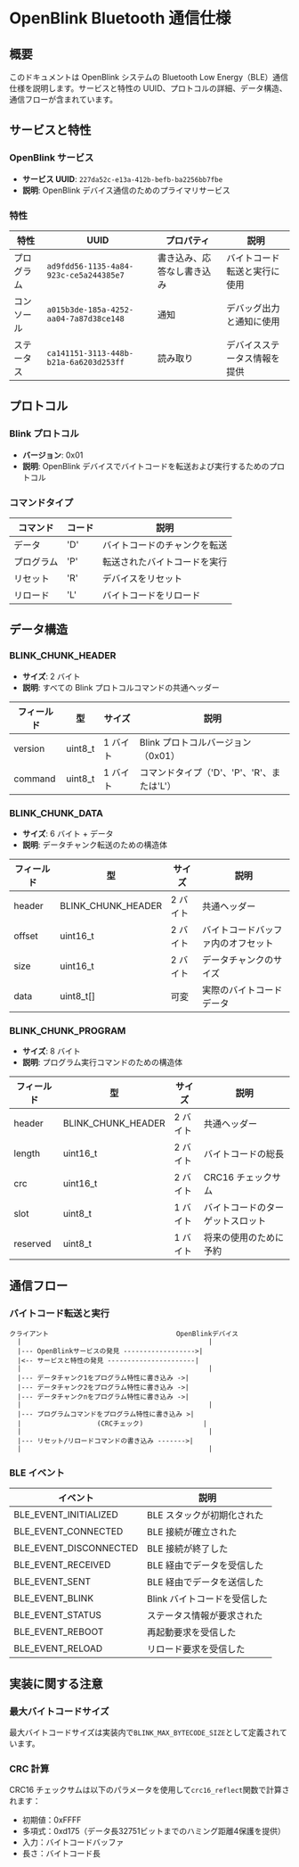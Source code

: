 # OpenBlink Bluetooth 通信仕様

## 概要

このドキュメントは OpenBlink システムの Bluetooth Low Energy（BLE）通信仕様を説明します。サービスと特性の UUID、プロトコルの詳細、データ構造、通信フローが含まれています。

## サービスと特性

### OpenBlink サービス

- **サービス UUID**: `227da52c-e13a-412b-befb-ba2256bb7fbe`
- **説明**: OpenBlink デバイス通信のためのプライマリサービス

### 特性

| 特性       | UUID                                   | プロパティ                 | 説明                         |
| ---------- | -------------------------------------- | -------------------------- | ---------------------------- |
| プログラム | `ad9fdd56-1135-4a84-923c-ce5a244385e7` | 書き込み、応答なし書き込み | バイトコード転送と実行に使用 |
| コンソール | `a015b3de-185a-4252-aa04-7a87d38ce148` | 通知                       | デバッグ出力と通知に使用     |
| ステータス | `ca141151-3113-448b-b21a-6a6203d253ff` | 読み取り                   | デバイスステータス情報を提供 |

## プロトコル

### Blink プロトコル

- **バージョン**: 0x01
- **説明**: OpenBlink デバイスでバイトコードを転送および実行するためのプロトコル

### コマンドタイプ

| コマンド   | コード | 説明                         |
| ---------- | ------ | ---------------------------- |
| データ     | 'D'    | バイトコードのチャンクを転送 |
| プログラム | 'P'    | 転送されたバイトコードを実行 |
| リセット   | 'R'    | デバイスをリセット           |
| リロード   | 'L'    | バイトコードをリロード       |

## データ構造

### BLINK_CHUNK_HEADER

- **サイズ**: 2 バイト
- **説明**: すべての Blink プロトコルコマンドの共通ヘッダー

| フィールド | 型      | サイズ   | 説明                                       |
| ---------- | ------- | -------- | ------------------------------------------ |
| version    | uint8_t | 1 バイト | Blink プロトコルバージョン（0x01）         |
| command    | uint8_t | 1 バイト | コマンドタイプ（'D'、'P'、'R'、または'L'） |

### BLINK_CHUNK_DATA

- **サイズ**: 6 バイト + データ
- **説明**: データチャンク転送のための構造体

| フィールド | 型                 | サイズ   | 説明                               |
| ---------- | ------------------ | -------- | ---------------------------------- |
| header     | BLINK_CHUNK_HEADER | 2 バイト | 共通ヘッダー                       |
| offset     | uint16_t           | 2 バイト | バイトコードバッファ内のオフセット |
| size       | uint16_t           | 2 バイト | データチャンクのサイズ             |
| data       | uint8_t[]          | 可変     | 実際のバイトコードデータ           |

### BLINK_CHUNK_PROGRAM

- **サイズ**: 8 バイト
- **説明**: プログラム実行コマンドのための構造体

| フィールド | 型                 | サイズ   | 説明                             |
| ---------- | ------------------ | -------- | -------------------------------- |
| header     | BLINK_CHUNK_HEADER | 2 バイト | 共通ヘッダー                     |
| length     | uint16_t           | 2 バイト | バイトコードの総長               |
| crc        | uint16_t           | 2 バイト | CRC16 チェックサム               |
| slot       | uint8_t            | 1 バイト | バイトコードのターゲットスロット |
| reserved   | uint8_t            | 1 バイト | 将来の使用のために予約           |

## 通信フロー

### バイトコード転送と実行

```
クライアント                                OpenBlinkデバイス
  |                                               |
  |--- OpenBlinkサービスの発見 ------------------>|
  |<-- サービスと特性の発見 ----------------------|
  |                                               |
  |--- データチャンク1をプログラム特性に書き込み ->|
  |--- データチャンク2をプログラム特性に書き込み ->|
  |--- データチャンクnをプログラム特性に書き込み ->|
  |                                               |
  |--- プログラムコマンドをプログラム特性に書き込み >|
  |                   (CRCチェック)               |
  |                                               |
  |--- リセット/リロードコマンドの書き込み ------->|
  |                                               |
```

### BLE イベント

| イベント               | 説明                         |
| ---------------------- | ---------------------------- |
| BLE_EVENT_INITIALIZED  | BLE スタックが初期化された   |
| BLE_EVENT_CONNECTED    | BLE 接続が確立された         |
| BLE_EVENT_DISCONNECTED | BLE 接続が終了した           |
| BLE_EVENT_RECEIVED     | BLE 経由でデータを受信した   |
| BLE_EVENT_SENT         | BLE 経由でデータを送信した   |
| BLE_EVENT_BLINK        | Blink バイトコードを受信した |
| BLE_EVENT_STATUS       | ステータス情報が要求された   |
| BLE_EVENT_REBOOT       | 再起動要求を受信した         |
| BLE_EVENT_RELOAD       | リロード要求を受信した       |

## 実装に関する注意

### 最大バイトコードサイズ

最大バイトコードサイズは実装内で`BLINK_MAX_BYTECODE_SIZE`として定義されています。

### CRC 計算

CRC16 チェックサムは以下のパラメータを使用して`crc16_reflect`関数で計算されます：

- 初期値：0xFFFF
- 多項式：0xd175（データ長32751ビットまでのハミング距離4保護を提供）
- 入力：バイトコードバッファ
- 長さ：バイトコード長
